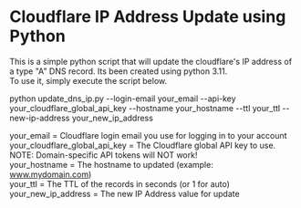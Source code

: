<h1>Cloudflare IP Address Update using Python</h1>

This is a simple python script that will update the cloudflare's IP address of a type "A" DNS record. Its been created using python 3.11.<br>
To use it, simply execute the script below.<br>

python update_dns_ip.py --login-email your_email --api-key your_cloudflare_global_api_key --hostname your_hostname --ttl your_ttl --new-ip-address your_new_ip_address

your_email = Cloudflare login email you use for logging in to your account<br>
your_cloudflare_global_api_key = The Cloudflare global API key to use. NOTE: Domain-specific API tokens will NOT work!<br>
your_hostname = The hostname to updated (example: www.mydomain.com)<br>
your_ttl = The TTL of the records in seconds (or 1 for auto)<br>
your_new_ip_address = The new IP Address value for update<br>

